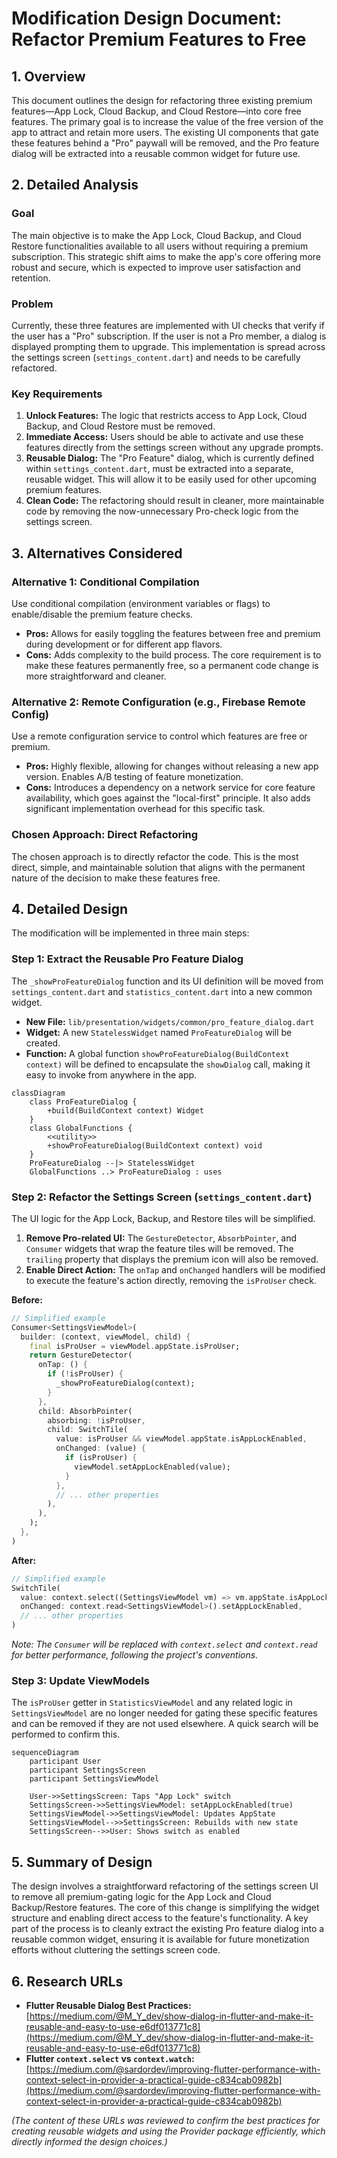 # Modification Design Document: Refactor Premium Features to Free

## 1. Overview

This document outlines the design for refactoring three existing premium features—App Lock, Cloud Backup, and Cloud Restore—into core free features. The primary goal is to increase the value of the free version of the app to attract and retain more users. The existing UI components that gate these features behind a "Pro" paywall will be removed, and the Pro feature dialog will be extracted into a reusable common widget for future use.

## 2. Detailed Analysis

### Goal

The main objective is to make the App Lock, Cloud Backup, and Cloud Restore functionalities available to all users without requiring a premium subscription. This strategic shift aims to make the app's core offering more robust and secure, which is expected to improve user satisfaction and retention.

### Problem

Currently, these three features are implemented with UI checks that verify if the user has a "Pro" subscription. If the user is not a Pro member, a dialog is displayed prompting them to upgrade. This implementation is spread across the settings screen (`settings_content.dart`) and needs to be carefully refactored.

### Key Requirements

1.  **Unlock Features:** The logic that restricts access to App Lock, Cloud Backup, and Cloud Restore must be removed.
2.  **Immediate Access:** Users should be able to activate and use these features directly from the settings screen without any upgrade prompts.
3.  **Reusable Dialog:** The "Pro Feature" dialog, which is currently defined within `settings_content.dart`, must be extracted into a separate, reusable widget. This will allow it to be easily used for other upcoming premium features.
4.  **Clean Code:** The refactoring should result in cleaner, more maintainable code by removing the now-unnecessary Pro-check logic from the settings screen.

## 3. Alternatives Considered

### Alternative 1: Conditional Compilation

Use conditional compilation (environment variables or flags) to enable/disable the premium feature checks.

-   **Pros:** Allows for easily toggling the features between free and premium during development or for different app flavors.
-   **Cons:** Adds complexity to the build process. The core requirement is to make these features permanently free, so a permanent code change is more straightforward and cleaner.

### Alternative 2: Remote Configuration (e.g., Firebase Remote Config)

Use a remote configuration service to control which features are free or premium.

-   **Pros:** Highly flexible, allowing for changes without releasing a new app version. Enables A/B testing of feature monetization.
-   **Cons:** Introduces a dependency on a network service for core feature availability, which goes against the "local-first" principle. It also adds significant implementation overhead for this specific task.

### Chosen Approach: Direct Refactoring

The chosen approach is to directly refactor the code. This is the most direct, simple, and maintainable solution that aligns with the permanent nature of the decision to make these features free.

## 4. Detailed Design

The modification will be implemented in three main steps:

### Step 1: Extract the Reusable Pro Feature Dialog

The `_showProFeatureDialog` function and its UI definition will be moved from `settings_content.dart` and `statistics_content.dart` into a new common widget.

-   **New File:** `lib/presentation/widgets/common/pro_feature_dialog.dart`
-   **Widget:** A new `StatelessWidget` named `ProFeatureDialog` will be created.
-   **Function:** A global function `showProFeatureDialog(BuildContext context)` will be defined to encapsulate the `showDialog` call, making it easy to invoke from anywhere in the app.

```mermaid
classDiagram
    class ProFeatureDialog {
        +build(BuildContext context) Widget
    }
    class GlobalFunctions {
        <<utility>>
        +showProFeatureDialog(BuildContext context) void
    }
    ProFeatureDialog --|> StatelessWidget
    GlobalFunctions ..> ProFeatureDialog : uses
```

### Step 2: Refactor the Settings Screen (`settings_content.dart`)

The UI logic for the App Lock, Backup, and Restore tiles will be simplified.

1.  **Remove Pro-related UI:** The `GestureDetector`, `AbsorbPointer`, and `Consumer` widgets that wrap the feature tiles will be removed. The `trailing` property that displays the premium icon will also be removed.
2.  **Enable Direct Action:** The `onTap` and `onChanged` handlers will be modified to execute the feature's action directly, removing the `isProUser` check.

**Before:**
```dart
// Simplified example
Consumer<SettingsViewModel>(
  builder: (context, viewModel, child) {
    final isProUser = viewModel.appState.isProUser;
    return GestureDetector(
      onTap: () {
        if (!isProUser) {
          _showProFeatureDialog(context);
        }
      },
      child: AbsorbPointer(
        absorbing: !isProUser,
        child: SwitchTile(
          value: isProUser && viewModel.appState.isAppLockEnabled,
          onChanged: (value) {
            if (isProUser) {
              viewModel.setAppLockEnabled(value);
            }
          },
          // ... other properties
        ),
      ),
    );
  },
)
```

**After:**
```dart
// Simplified example
SwitchTile(
  value: context.select((SettingsViewModel vm) => vm.appState.isAppLockEnabled),
  onChanged: context.read<SettingsViewModel>().setAppLockEnabled,
  // ... other properties
)
```
*Note: The `Consumer` will be replaced with `context.select` and `context.read` for better performance, following the project's conventions.*

### Step 3: Update ViewModels

The `isProUser` getter in `StatisticsViewModel` and any related logic in `SettingsViewModel` are no longer needed for gating these specific features and can be removed if they are not used elsewhere. A quick search will be performed to confirm this.

```mermaid
sequenceDiagram
    participant User
    participant SettingsScreen
    participant SettingsViewModel

    User->>SettingsScreen: Taps "App Lock" switch
    SettingsScreen->>SettingsViewModel: setAppLockEnabled(true)
    SettingsViewModel->>SettingsViewModel: Updates AppState
    SettingsViewModel-->>SettingsScreen: Rebuilds with new state
    SettingsScreen-->>User: Shows switch as enabled
```

## 5. Summary of Design

The design involves a straightforward refactoring of the settings screen UI to remove all premium-gating logic for the App Lock and Cloud Backup/Restore features. The core of this change is simplifying the widget structure and enabling direct access to the feature's functionality. A key part of the process is to cleanly extract the existing Pro feature dialog into a reusable common widget, ensuring it is available for future monetization efforts without cluttering the settings screen code.

## 6. Research URLs

-   **Flutter Reusable Dialog Best Practices:** [https://medium.com/@M_Y_dev/show-dialog-in-flutter-and-make-it-reusable-and-easy-to-use-e6df013771c8](https://medium.com/@M_Y_dev/show-dialog-in-flutter-and-make-it-reusable-and-easy-to-use-e6df013771c8)
-   **Flutter `context.select` vs `context.watch`:** [https://medium.com/@sardordev/improving-flutter-performance-with-context-select-in-provider-a-practical-guide-c834cab0982b](https://medium.com/@sardordev/improving-flutter-performance-with-context-select-in-provider-a-practical-guide-c834cab0982b)

*(The content of these URLs was reviewed to confirm the best practices for creating reusable widgets and using the Provider package efficiently, which directly informed the design choices.)*
